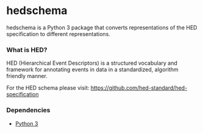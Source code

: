 # hedschema

hedschema is a Python 3 package that converts representations of the HED specification to
different representations. 

### What is HED?
HED (Hierarchical Event Descriptors) is a structured vocabulary and framework for annotating
events in data in a standardized, algorithm friendly manner. 

For the HED schema please visit: <https://github.com/hed-standard/hed-specification>

### Dependencies
* [Python 3](https://www.python.org/downloads/)
